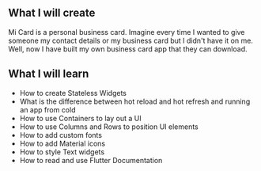 ## What I will create

Mi Card is a personal business card. Imagine every time I wanted to give someone my contact details or my business card but I didn't have it on me. Well, now I have built my own business card app that they can download.

## What I will learn

* How to create Stateless Widgets
* What is the difference between hot reload and hot refresh and running an app from cold
* How to use Containers to lay out a UI
* How to use Columns and Rows to position UI elements
* How to add custom fonts
* How to add Material icons
* How to style Text widgets
* How to read and use Flutter Documentation
